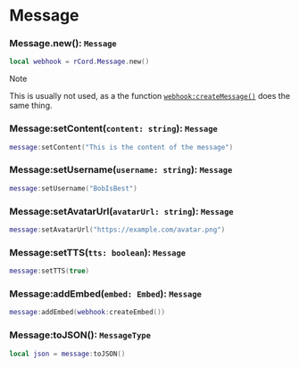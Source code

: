 # Message

### Message.new(): `Message`
```lua
local webhook = rCord.Message.new()
```
> [!NOTE]
> This is usually not used, as a the function [`webhook:createMessage()`](./webhook.md#webhookcreatemessage-message) does the same thing.

### Message:setContent(`content: string`): `Message`
```lua
message:setContent("This is the content of the message")
```

### Message:setUsername(`username: string`): `Message`
```lua
message:setUsername("BobIsBest")
```

### Message:setAvatarUrl(`avatarUrl: string`): `Message`
```lua
message:setAvatarUrl("https://example.com/avatar.png")
```

### Message:setTTS(`tts: boolean`): `Message`
```lua
message:setTTS(true)
```

### Message:addEmbed(`embed: Embed`): `Message`
```lua
message:addEmbed(webhook:createEmbed())
```

### Message:toJSON(): `MessageType`
```lua
local json = message:toJSON()
```